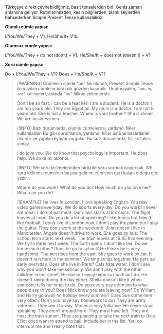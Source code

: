 Türkçeye direkt çevirebildiğimiz, basit tenselerden biri. Geniş zaman anlamına geliyor. Rutinlerimizden, kesin bilgilerden, planlı şeylerden bahsederken Simple Present Tense kullanabiliriz.

**Olumlu cümle yapısı:**

I/You/We/They + V1.
He/She/It+ V1s.

**Olumsuz cümle yapısı:**

I/You/We/They + do not (don’t) + V1.
He/She/It + does not (doesn’t) + V1.

**Soru cümle yapısı:**

Do + I/You/We/They + V1?
Does + He/She/It + V1?

> [!WARNING] Cümlenin içinde “be” fiili olunca, Present Simple Tense ile yazılan cümleler birazcık gözden kaçabilir. Unutmayalım, “am, is, are” kelimeleri, aslında “be” fiilinin çekimleridir.
> 
> Don’t be so fast.
> I can be a teacher!
> I am a student.
> He is a doctor.
> I am ten years old.
> They are Egyptian.
> My mum is a doctor.
> I am not 9 years old.
> She is not a teacher.
> Where is your brother?
> She is clever.
> We are businessmen

> [!INFO] Bazı durumlarda, olumlu cümlelerde, yardımcı fiiller kullanılabilir. Bu gibi durumlarda, yardımcı fiiller üstüne bastırılarak okunur ve yapılan eylemi vurgular. Bu tarz durumlarda, fiil, -s takısı almaz.
> 
> I do love you.
> We do know that psychology is important.
> He does help.
> We do drink alcohol.

> [!INFO] Wh soru kelimelerinden birisi ile soru sormak istiyorsak, Wh soru kelimesi cümlenin başına gelir ve cümlenin geri kalanı olduğu gibi yazılır.
> 
> Where do you work?
> What do you do?
> How much do you love her?
> What can you do?

> [!EXAMPLE]
> He lives in London.
> I love speaking English.
> You play video games everyday.
> We do sports every day.
> Do you work?
> I never eat meat.
> I do not eat meat.
> Our class starts at 9 o’clock.
> The flight leaves at noon.
> Do you do a lot of speaking?
> I like tennis but I don't like football.
> I don't live in London now.
> I don't play the piano but I play the guitar.
> They don't work at the weekend.
> John doesn't live in Manchester.
> Angela doesn't drive to work. She goes by bus.
> The school term starts next week.
> The train leaves at 19.45 this evening.
> We fly to Paris next week.
> The Earth spins.
> I don't like tea.
> Do we know each other?
> Does he go to school?
> He thinks he is very handsome.
> The sun rises from the east.
> She goes to work by car.
> It doesn't rain here in the summer.
> We sing songs together. 
> He gets up early everyday.
> Does she live in Paris?
> Cats hate water.
> I don't see why you won't take me seriously.
> We don't play with the other children in our street.
> He doesn't enjoy naps as much as I do. He doesn't sleep during the day either.
> Sheila doesn't like it when someone tells her what to do.
> Do you every pay attention to what people say to you?
> Does Nick know you are leaving now?
> Do William and Harry go away on holiday every summer?
> Does Sue come here very often?
> Don't you have any homework to do?
> They are army veterans. They went to way.
> Moses is very talkative. He never stops speaking.
> They aren't around here. They must have left.
> They are near the train station. They are planning to take the next train to Oslo.
> Elliot does want to attend to ball. Include her in the list.
> You do interrupt me and I really hate that.